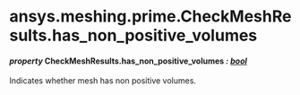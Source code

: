 # ansys.meshing.prime.CheckMeshResults.has_non_positive_volumes

<a id="ansys.meshing.prime.CheckMeshResults.has_non_positive_volumes"></a>

#### *property* CheckMeshResults.has_non_positive_volumes *: [bool](https://docs.python.org/3.11/library/functions.html#bool)*

Indicates whether mesh has non positive volumes.

<!-- !! processed by numpydoc !! -->
